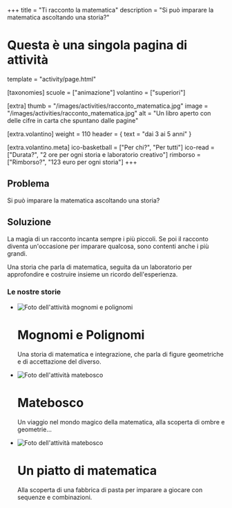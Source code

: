 +++
title = "Ti racconto la matematica"
description = "Si può imparare la matematica ascoltando una storia?"

# Questa è una singola pagina di attività
template = "activity/page.html"

[taxonomies]
scuole = ["animazione"]
volantino = ["superiori"]

[extra]
thumb = "/images/activities/racconto_matematica.jpg"
image = "/images/activities/racconto_matematica.jpg"
alt = "Un libro aperto con delle cifre in carta che spuntano dalle pagine"

[extra.volantino]
weight = 110
header = { text = "dai 3 ai 5 anni" }

[extra.volantino.meta]
ico-basketball = ["Per chi?", "Per tutti"]
ico-read = ["Durata?", "2 ore per ogni storia e laboratorio creativo"]
rimborso = ["Rimborso?", "123 euro per ogni storia"]
+++

<h2 class="ico-think">Problema</h2>

Si può imparare la matematica ascoltando una storia?

<h2 class="ico-think">Soluzione</h2>

La magia di un racconto incanta sempre i più piccoli.
Se poi il racconto diventa un'occasione per imparare qualcosa,
sono contenti anche i più grandi.

Una storia che parla di matematica, seguita da un laboratorio
per approfondire e costruire insieme un ricordo dell'esperienza.

### Le nostre storie

<ul class='list'>
<li>
<img src="/images/activities/mognomi_e_polignomi.jpg" alt="Foto dell'attività mognomi e polignomi"/>

# Mognomi e Polignomi

Una storia di matematica e integrazione, che parla di figure geometriche e di accettazione del diverso.

</li>
<li>
<img src="/images/activities/matebosco_bassa_qualita.jpg" alt="Foto dell'attività matebosco"/>

# Matebosco

Un viaggio nel mondo magico della matematica, alla scoperta di ombre e geometrie...

</li>
<li>
<img src="/images/activities/matebosco_bassa_qualita.jpg" alt="Foto dell'attività matebosco"/>

# Un piatto di matematica

Alla scoperta di una fabbrica di pasta per imparare a giocare con sequenze e combinazioni.

</li>
</ul>
